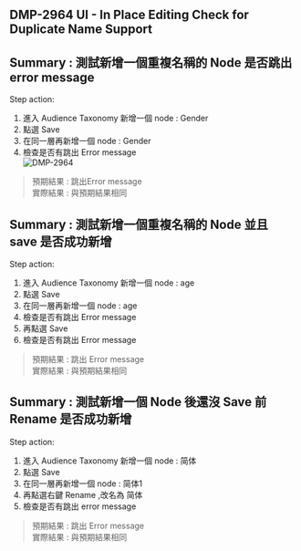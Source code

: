 ## __DMP-2964 UI - In Place Editing Check for Duplicate Name Support__

## __Summary : 測試新增一個重複名稱的 Node 是否跳出 error message__
Step action:
1. 進入 Audience Taxonomy 新增一個 node : Gender
2. 點選 Save
3. 在同一層再新增一個 node : Gender
4. 檢查是否有跳出 Error message  
![DMP-2964](/testlink/wiki-testcase/Images/Audience/DMP-2964.PNG)

>預期結果 : 跳出Error message  
>實際結果 : 與預期結果相同


## __Summary : 測試新增一個重複名稱的 Node 並且 save 是否成功新增__
Step action:
1. 進入 Audience Taxonomy 新增一個 node : age
2. 點選 Save
3. 在同一層再新增一個 node : age
4. 檢查是否有跳出 Error message  
5. 再點選 Save 
6. 檢查是否有跳出 Error message

>預期結果 : 跳出 Error message  
>實際結果 : 與預期結果相同

## __Summary : 測試新增一個 Node 後還沒 Save 前 Rename 是否成功新增__
Step action:
1. 進入 Audience Taxonomy 新增一個 node : 简体
2. 點選 Save
3. 在同一層再新增一個 node : 简体1
4. 再點選右鍵 Rename ,改名為 简体
5. 檢查是否有跳出 error message

>預期結果 : 跳出 Error message  
>實際結果 : 與預期結果相同

